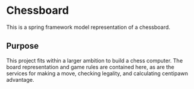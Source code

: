 # Chessboard
This is a spring framework model representation of a chessboard. 
## Purpose
This project fits within a larger ambition to build a chess computer. 
The board representation and game rules are contained here, as are the services for making a move, checking legality, and calculating centipawn advantage.
